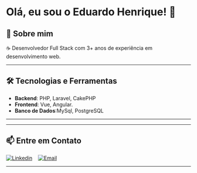 # Olá, eu sou o Eduardo Henrique! 👋

## 📝 Sobre mim
☕ Desenvolvedor Full Stack com 3+ anos de experiência em desenvolvimento web. 

---

## 🛠️ Tecnologias e Ferramentas

- **Backend**: PHP, Laravel, CakePHP
- **Frontend**: Vue, Angular.
- **Banco de Dados**:MySql, PostgreSQL

---

---

## 📫 Entre em Contato

[![Linkedin](https://img.shields.io/badge/LinkedIn-0077B5?style=for-the-badge&logo=linkedin&logoColor=white)](https://www.linkedin.com/in/eduardohfreitas/)&nbsp;&nbsp;&nbsp;&nbsp;[![Email](https://img.shields.io/badge/Email-edu__du%40icloud.com-blue?style=for-the-badge&logo=Apple&logoColor=white)](mailto:edu_du@icloud.com)

---
